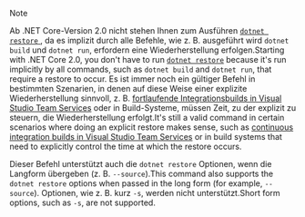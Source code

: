 > [!NOTE]
> <span data-ttu-id="3388f-101">Ab .NET Core-Version 2.0 nicht stehen Ihnen zum Ausführen [ `dotnet restore` ](~/docs/core/tools/dotnet-restore.md) , da es implizit durch alle Befehle, wie z. B. ausgeführt wird `dotnet build` und `dotnet run`, erfordern eine Wiederherstellung erfolgen.</span><span class="sxs-lookup"><span data-stu-id="3388f-101">Starting with .NET Core 2.0, you don't have to run [`dotnet restore`](~/docs/core/tools/dotnet-restore.md) because it's run implicitly by all commands, such as `dotnet build` and `dotnet run`, that require a restore to occur.</span></span> <span data-ttu-id="3388f-102">Es ist immer noch ein gültiger Befehl in bestimmten Szenarien, in denen auf diese Weise einer explizite Wiederherstellung sinnvoll, z. B. [fortlaufende Integrationsbuilds in Visual Studio Team Services](/vsts/build-release/apps/aspnet/build-aspnet-core) oder in Build-Systeme, müssen Zeit, zu der explizit zu steuern, die Wiederherstellung erfolgt.</span><span class="sxs-lookup"><span data-stu-id="3388f-102">It's still a valid command in certain scenarios where doing an explicit restore makes sense, such as [continuous integration builds in Visual Studio Team Services](/vsts/build-release/apps/aspnet/build-aspnet-core) or in build systems that need to explicitly control the time at which the restore occurs.</span></span>
>
> <span data-ttu-id="3388f-103">Dieser Befehl unterstützt auch die `dotnet restore` Optionen, wenn die Langform übergeben (z. B. `--source`).</span><span class="sxs-lookup"><span data-stu-id="3388f-103">This command also supports the `dotnet restore` options when passed in the long form (for example, `--source`).</span></span> <span data-ttu-id="3388f-104">Optionen, wie z. B. kurz `-s`, werden nicht unterstützt.</span><span class="sxs-lookup"><span data-stu-id="3388f-104">Short form options, such as `-s`, are not supported.</span></span>